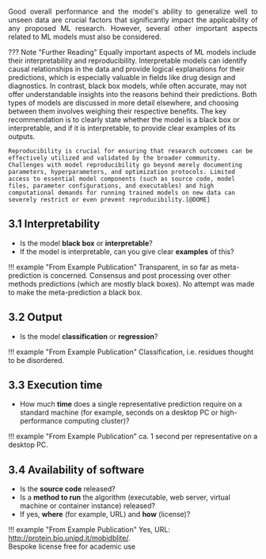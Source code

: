 <p style='text-align: justify;'>
Good overall performance and the model's ability to generalize well to unseen data are crucial factors that significantly impact the applicability of any proposed ML research. However, several other important aspects related to ML models must also be considered.
</p>

??? Note "Further Reading"
	Equally important aspects of ML models include their interpretability and reproducibility. Interpretable models can identify causal relationships in the data and provide logical explanations for their predictions, which is especially valuable in fields like drug design and diagnostics. In contrast, black box models, while often accurate, may not offer understandable insights into the reasons behind their predictions. Both types of models are discussed in more detail elsewhere, and choosing between them involves weighing their respective benefits. The key recommendation is to clearly state whether the model is a black box or interpretable, and if it is interpretable, to provide clear examples of its outputs.
	
	Reproducibility is crucial for ensuring that research outcomes can be effectively utilized and validated by the broader community. Challenges with model reproducibility go beyond merely documenting parameters, hyperparameters, and optimization protocols. Limited access to essential model components (such as source code, model files, parameter configurations, and executables) and high computational demands for running trained models on new data can severely restrict or even prevent reproducibility.[@DOME]


## 3.1 Interpretability

- Is the model __black box__ or __interpretable__? 
- If the model is interpretable, can you give clear __examples__ of this?

!!! example "From Example Publication"
	Transparent, in so far as meta-prediction is concerned. Consensus and post processing over other methods predictions (which are mostly black boxes). No attempt was made to make the meta-prediction a black box.


## 3.2 Output

- Is the model __classification__ or __regression__?

!!! example "From Example Publication"
	Classification, i.e. residues thought to be disordered.

## 3.3 Execution time

-  How much __time__ does a single representative prediction require on a standard machine (for example, seconds on a desktop PC or high-performance computing cluster)?

!!! example "From Example Publication"
	ca. 1 second per representative on a desktop PC.

## 3.4 Availability of software

- Is the __source code__ released? 
- Is a __method to run__ the algorithm (executable, web server, virtual machine or container instance) released? 
- If yes, __where__ (for example, URL) and __how__ (license)?

!!! example "From Example Publication"
	Yes, URL: http://protein.bio.unipd.it/mobidblite/. <br>  Bespoke license free for academic use

<br> 